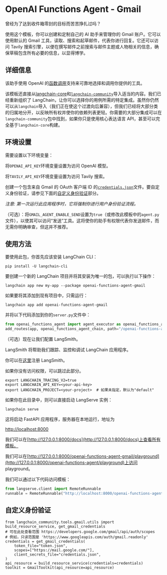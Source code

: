 # OpenAI Functions Agent - Gmail

曾经为了达到收件箱零封的目标而苦苦挣扎过吗？

使用这个模板，你可以创建和定制自己的 AI 助手来管理你的 Gmail 账户。它可以使用默认的 Gmail 工具，读取、搜索和起草邮件，代表你进行回复。它还可以访问 Tavily 搜索引擎，以便在撰写邮件之前搜索与邮件主题或人物相关的信息，确保草稿包含所有必要的信息，以显得博学。

## 详细信息

该助手使用 OpenAI 的[函数调用](https://python.langchain.com/docs/modules/chains/how_to/openai_functions)支持来可靠地选择和调用你提供的工具。

该模板还直接从[langchain-core](https://pypi.org/project/langchain-core/)和[`langchain-community`](https://pypi.org/project/langchain-community/)导入适当的内容。我们已经重新组织了 LangChain，让你可以选择你的用例所需的特定集成。虽然你仍然可以从`langchain`导入（我们正在使这个过渡向后兼容），但我们已经将大部分类的归属地分开，以反映所有权并使你的依赖列表更轻。你需要的大部分集成可以在`langchain-community`包中找到，如果你只是使用核心表达语言 API，甚至可以完全基于`langchain-core`构建。

## 环境设置

需要设置以下环境变量：

将`OPENAI_API_KEY`环境变量设置为访问 OpenAI 模型。

将`TAVILY_API_KEY`环境变量设置为访问 Tavily 搜索。

创建一个包含来自 Gmail 的 OAuth 客户端 ID 的[`credentials.json`](https://developers.google.com/gmail/api/quickstart/python#authorize_credentials_for_a_desktop_application)文件。要自定义身份验证，请参见下面的[自定义身份验证](#customize-auth)部分。

_*注意:* 第一次运行此应用程序时，它将强制你进行用户身份验证流程。_

（可选）：将`GMAIL_AGENT_ENABLE_SEND`设置为`true`（或修改此模板中的`agent.py`文件），以使其可以访问“发送”工具。这将使你的助手有权限代表你发送邮件，而无需你明确审查，但这并不推荐。

## 使用方法

要使用此包，你首先应该安装 LangChain CLI：

```shell
pip install -U langchain-cli
```

要创建一个新的 LangChain 项目并将其安装为唯一的包，可以执行以下操作：

```shell
langchain app new my-app --package openai-functions-agent-gmail
```

如果要将其添加到现有项目中，只需运行：

```shell
langchain app add openai-functions-agent-gmail
```

并将以下代码添加到你的`server.py`文件中：

```python
from openai_functions_agent import agent_executor as openai_functions_agent_chain
add_routes(app, openai_functions_agent_chain, path="/openai-functions-agent-gmail")
```

（可选）现在让我们配置 LangSmith。

LangSmith 将帮助我们跟踪、监控和调试 LangChain 应用程序。

你可以在[这里](https://smith.langchain.com/)注册 LangSmith。

如果你没有访问权限，可以跳过此部分。

```shell
export LANGCHAIN_TRACING_V2=true
export LANGCHAIN_API_KEY=<your-api-key>
export LANGCHAIN_PROJECT=<your-project>  # 如果未指定，默认为"default"
```

如果你在此目录中，则可以直接启动 LangServe 实例：

```shell
langchain serve
```

这将启动 FastAPI 应用程序，服务器在本地运行，地址为

[http://localhost:8000](http://localhost:8000)

我们可以在[http://127.0.0.1:8000/docs](http://127.0.0.1:8000/docs)上查看所有模板。

我们可以在[http://127.0.0.1:8000/openai-functions-agent-gmail/playground](http://127.0.0.1:8000/openai-functions-agent/playground)上访问 playground。

我们可以通过以下代码访问模板：

```python
from langserve.client import RemoteRunnable
runnable = RemoteRunnable("http://localhost:8000/openai-functions-agent-gmail")
```

## 自定义身份验证

```
from langchain_community.tools.gmail.utils import build_resource_service, get_gmail_credentials
# 可在此处查看范围 https://developers.google.com/gmail/api/auth/scopes
# 例如，只读范围是 'https://www.googleapis.com/auth/gmail.readonly'
credentials = get_gmail_credentials(
    token_file="token.json",
    scopes=["https://mail.google.com/"],
    client_secrets_file="credentials.json",
)
api_resource = build_resource_service(credentials=credentials)
toolkit = GmailToolkit(api_resource=api_resource)
```